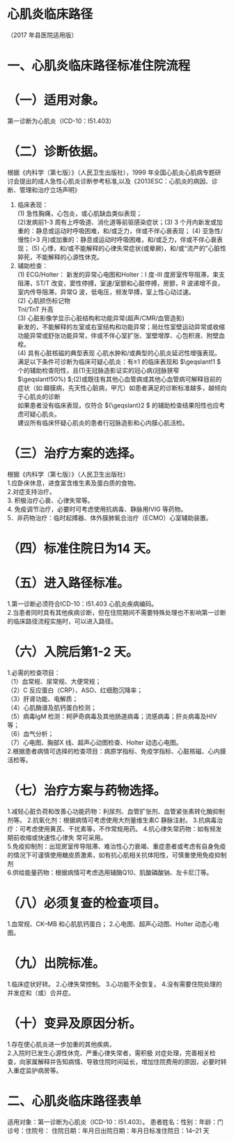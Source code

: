 # 心肌炎临床路径  
（2017 年县医院适用版）  
# 一、心肌炎临床路径标准住院流程  
# （一）适用对象。  
第一诊断为心肌炎（ICD-10：I51.403）  
# （二）诊断依据。  
根据《内科学（第七版）》（人民卫生出版社），1999 年全国心肌炎心肌病专题研讨会提出的成人急性心肌炎诊断参考标准,以及《2013ESC：心肌炎的病因、诊断、管理和治疗立场声明》  
1. 临床表现：  
(1) 急性胸痛，心包炎，或心肌缺血类似表现；  
(2)发病前1-3 周有上呼吸道、消化道等前驱感染症状；(3) 3 个月内新发或加重的：静息或运动时呼吸困难，和/或乏力，伴或不伴心衰表现；   (4) 亚急性/慢性(>3 月)或加重的：静息或运动时呼吸困难，和/或乏力，伴或不伴心衰表现；   (5) 心悸，和/或不能解释的心律失常症状(或晕厥)，和/或“流产的”心脏性猝死，不能解释的心源性休克。  
2. 辅助检查：  
(1) ECG/Holter： 新发的异常心电图和Holter：I 度-III 度房室传导阻滞，束支阻滞，ST/T 改变，窦性停搏，室速/室颤和心脏停搏，房颤，R 波递增不良，室内传导阻滞，异常Q 波，低电压，频发早搏，室上性心动过速。  
(2) 心肌损伤标记物  
TnI/TnT 升高  
(3) 心脏影像学显示心脏结构和功能异常(超声/CMR/血管造影)  
新发的，不能解释的左室或右室结构和功能异常；局灶性室壁运动异常或收缩功能异常或舒张功能异常，伴或不伴心室扩张、室壁增厚、心包积液、附壁血栓。  
(4) 具有心脏核磁的典型表现  心肌水肿和/或典型的心肌炎延迟性增强表现。  
满足以下条件可诊断为临床可疑心肌炎：有≥1 的临床表现和 $\geqslant\!1 $ 个的辅助检查阳性，且(1)无冠脉造影证实的冠心病(冠脉狭窄 $\geqslant\!50\%) $;(2)或既往有其他心血管病或其他心血管病可解释目前的症状（如:瓣膜病，先天性心脏病，甲亢）如患者满足的诊断标准越多，越倾向于心肌炎的诊断  
如果患者没有临床表现，仅符合 ${\geqslant}2 $ 的辅助检查结果阳性也应考虑可疑心肌炎。  
建议所有临床怀疑心肌炎的患者行冠脉造影和心内膜心肌活检。  
# （三）治疗方案的选择。  
根据《内科学（第七版）》（人民卫生出版社）  
1.应卧床休息，进食富含维生素及蛋白质的食物。  
2.对症支持治疗。  
3. 积极治疗心衰、心律失常等。  
4. 免疫调节治疗，必要时可考虑使用抗病毒、静脉用IVIG 等药物。  
5．非药物治疗：临时起搏器、体外膜肺氧合治疗（ECMO）心室辅助装置。  
# （四）标准住院日为14 天。  
# （五）进入路径标准。  
1.第一诊断必须符合ICD-10：I51.403 心肌炎疾病编码。  
2.当患者同时具有其他疾病诊断，但在住院期间不需要特殊处理也不影响第一诊断的临床路径流程实施时，可以进入路径。  
# （六）入院后第1-2 天。  
1.必需的检查项目：  
（1）血常规、尿常规、大便常规；  
（2）C 反应蛋白（CRP）、ASO、红细胞沉降率；  
（3）肝肾功能、电解质；  
（4）心肌酶谱及肌钙蛋白检测；  
（5）病毒IgM 检测：柯萨奇病毒及其他肠道病毒；流感病毒；肝炎病毒及HIV 等；  
（6）血气分析；  
（7）心电图、胸部X 线、超声心动图检查、Holter 动态心电图。  
2.根据患者病情可选择的检查项目：病原学指标、免疫学指标、心脏核磁、心内膜活检等。  
# （七）治疗方案与药物选择。  
1.减轻心脏负荷和改善心功能药物：利尿剂、血管扩张剂、血管紧张素转化酶抑制剂等。 2.抗氧化剂：根据病情可考虑使用大剂量维生素C 静脉注射。 3.抗病毒治疗：可考虑使用黄芪、干扰素等，不作常规用药。 4.抗心律失常药物：如有频发期前收缩或快速性心律失 常可采用。  
5.免疫抑制剂：出现房室传导阻滞、难治性心力衰竭、重症患者或考虑有自身免疫的情况下可谨慎使用糖皮质激素，如有抗心肌相关抗体阳性，可慎重使用免疫抑制剂  
6.供给能量药物：根据病情可考虑选用辅酶Q10、肌酸磷酸钠、左卡尼汀等。  
# （八）必须复查的检查项目。  
1.血常规、CK–MB 和心肌肌钙蛋白； 2.心电图、超声心动图、Holter 动态心电图。  
# （九）出院标准。  
1.临床症状好转。 2.心律失常控制。 3.心功能不全恢复。 4.没有需要住院处理的并发症和（或）合并症。  
# （十）变异及原因分析。  
1.存在使心肌炎进一步加重的其他疾病，  
2.入院时已发生心源性休克、严重心律失常者，需积极 对症处理，完善相关检查，向家属解释并告知病情、导致住院时间延长，增加住院费用的原因，必要时转入重症监护病房等。  
# 二、心肌炎临床路径表单  
适用对象：第一诊断为心肌炎（ICD-10：I51.403）。 患者姓名：性别：年龄：门诊号：住院号： 住院日期：年月日出院日期：年月日标准住院日：14–21 天  

